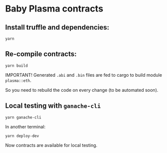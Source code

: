 # Baby Plasma contracts

## Install truffle and dependencies:

```
yarn
```

## Re-compile contracts:

```
yarn build
```

IMPORTANT! Generated `.abi` and `.bin` files are fed to cargo to build module `plasma::eth`. 

So you need to rebuild the code on every change (to be automated soon).

## Local testing with `ganache-cli`

```
yarn ganache-cli
```

In another terminal:

```
yarn deploy-dev
```

Now contracts are available for local testing.